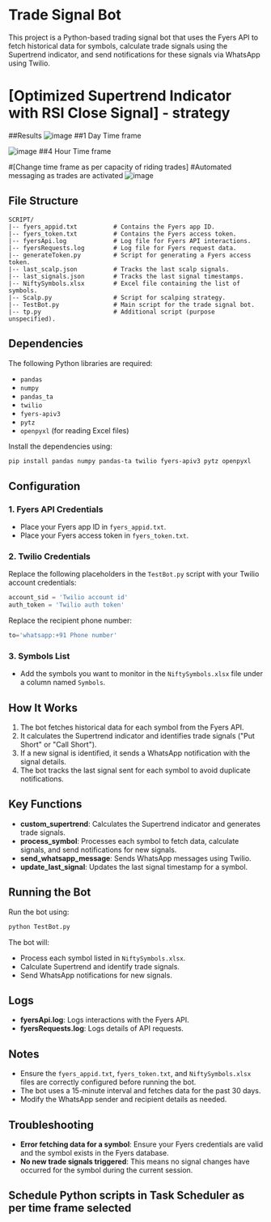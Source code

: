 # Trade Signal Bot

This project is a Python-based trading signal bot that uses the Fyers API to fetch historical data for symbols, calculate trade signals using the Supertrend indicator, and send notifications for these signals via WhatsApp using Twilio.
# [Optimized Supertrend Indicator with RSI Close Signal] - strategy

##Results
![image](https://github.com/user-attachments/assets/3d52eec1-a204-42f9-9206-7dad7f088f44)
##1 Day Time frame

![image](https://github.com/user-attachments/assets/fe99b2c3-f5a4-40af-af98-baa3a91bd3ab)
##4 Hour Time frame


#[Change time frame as per capacity of riding trades]
#Automated messaging as trades are activated
![image](https://github.com/user-attachments/assets/a600293c-7d6c-4294-bae3-a05d9171dd97)



## File Structure

```
SCRIPT/
|-- fyers_appid.txt          # Contains the Fyers app ID.
|-- fyers_token.txt          # Contains the Fyers access token.
|-- fyersApi.log             # Log file for Fyers API interactions.
|-- fyersRequests.log        # Log file for Fyers request data.
|-- generateToken.py         # Script for generating a Fyers access token.
|-- last_scalp.json          # Tracks the last scalp signals.
|-- last_signals.json        # Tracks the last signal timestamps.
|-- NiftySymbols.xlsx        # Excel file containing the list of symbols.
|-- Scalp.py                 # Script for scalping strategy.
|-- TestBot.py               # Main script for the trade signal bot.
|-- tp.py                    # Additional script (purpose unspecified).
```

## Dependencies

The following Python libraries are required:

- `pandas`
- `numpy`
- `pandas_ta`
- `twilio`
- `fyers-apiv3`
- `pytz`
- `openpyxl` (for reading Excel files)

Install the dependencies using:

```bash
pip install pandas numpy pandas-ta twilio fyers-apiv3 pytz openpyxl
```

## Configuration

### 1. Fyers API Credentials

- Place your Fyers app ID in `fyers_appid.txt`.
- Place your Fyers access token in `fyers_token.txt`.

### 2. Twilio Credentials

Replace the following placeholders in the `TestBot.py` script with your Twilio account credentials:

```python
account_sid = 'Twilio account id'
auth_token = 'Twilio auth token'
```

Replace the recipient phone number:

```python
to='whatsapp:+91 Phone number'
```

### 3. Symbols List

- Add the symbols you want to monitor in the `NiftySymbols.xlsx` file under a column named `Symbols`.

## How It Works

1. The bot fetches historical data for each symbol from the Fyers API.
2. It calculates the Supertrend indicator and identifies trade signals ("Put Short" or "Call Short").
3. If a new signal is identified, it sends a WhatsApp notification with the signal details.
4. The bot tracks the last signal sent for each symbol to avoid duplicate notifications.

## Key Functions

- **custom_supertrend**: Calculates the Supertrend indicator and generates trade signals.
- **process_symbol**: Processes each symbol to fetch data, calculate signals, and send notifications for new signals.
- **send_whatsapp_message**: Sends WhatsApp messages using Twilio.
- **update_last_signal**: Updates the last signal timestamp for a symbol.

## Running the Bot

Run the bot using:

```bash
python TestBot.py
```

The bot will:
- Process each symbol listed in `NiftySymbols.xlsx`.
- Calculate Supertrend and identify trade signals.
- Send WhatsApp notifications for new signals.

## Logs

- **fyersApi.log**: Logs interactions with the Fyers API.
- **fyersRequests.log**: Logs details of API requests.

## Notes

- Ensure the `fyers_appid.txt`, `fyers_token.txt`, and `NiftySymbols.xlsx` files are correctly configured before running the bot.
- The bot uses a 15-minute interval and fetches data for the past 30 days.
- Modify the WhatsApp sender and recipient details as needed.

## Troubleshooting

- **Error fetching data for a symbol**: Ensure your Fyers credentials are valid and the symbol exists in the Fyers database.
- **No new trade signals triggered**: This means no signal changes have occurred for the symbol during the current session.


## Schedule Python scripts in Task Scheduler as per time frame selected

